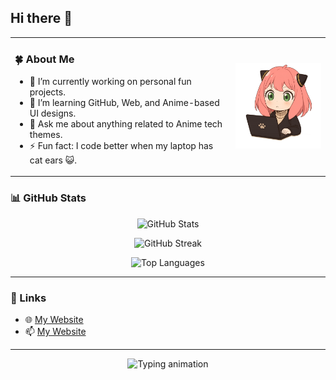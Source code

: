 
## Hi there 👋

<table>
  <tr>
    <td valign="top" width="70%">
      <h3>🍀 About Me</h3>
      <ul>
        <li>🔭 I’m currently working on personal fun projects.</li>
        <li>🌱 I’m learning GitHub, Web, and Anime-based UI designs.</li>
        <li>💬 Ask me about anything related to Anime tech themes.</li>
        <li>⚡ Fun fact: I code better when my laptop has cat ears 😺.</li>
      </ul>
    </td>
    <td width="40%">
      <img src="https://raw.githubusercontent.com/its-anya/its-anya/main/mines1.png" alt="Anya with Laptop" width="300"/>
    </td>
  </tr>
</table>





### 📊 GitHub Stats

<p align="center">
  <img src="https://github-readme-stats.vercel.app/api?username=its-anya&show_icons=true&theme=default&hide_border=true" alt="GitHub Stats"/>
</p>

<p align="center">
  <img src="https://github-readme-streak-stats.herokuapp.com/?user=its-anya&theme=default&hide_border=true" alt="GitHub Streak"/>
</p>

<p align="center">
  <img src="https://github-readme-stats.vercel.app/api/top-langs/?username=its-anya&layout=compact&theme=default&hide_border=true" alt="Top Languages"/>
</p>

---

### 🔗 Links

- 🌐 [My Website](https://its-anya.github.io/)
- 📫 [My Website](#)

---

<p align="center">
  <img src="https://readme-typing-svg.herokuapp.com?font=Fira+Code&size=22&duration=3000&pause=1000&color=2F80ED&center=true&vCenter=true&width=435&lines=Welcome+to+my+Anime+World!;Let's+Code+and+Chill+~+💻" alt="Typing animation" />
</p>





<!--
**its-anya/its-anya** is a ✨ _special_ ✨ repository because its `README.md` (this file) appears on your GitHub profile.
![Mine](mines1.png)
Here are some ideas to get you started:
<h1 align="center">Hi there! 👋</h1>
- 🔭 I’m currently working on ...
- 🌱 I’m currently learning ...
- 👯 I’m looking to collaborate on ...
- 🤔 I’m looking for help with ...
- 💬 Ask me about ...
- 📫 How to reach me: ...
- 😄 Pronouns: ...
- ⚡ Fun fact: ...

<p align="center">
  <img src="https://raw.githubusercontent.com/its-anya/its-anya/main/mines1.png" alt="Anya with Laptop" width="300"/>
</p>

---

### 👩‍💻 About Me

- 🔭 I’m currently working on personal fun projects.
- 🌱 I’m learning GitHub, Web, and Anime-based UI designs.
- 💬 Ask me about anything related to Anime tech themes.
- ⚡ Fun fact: I code better when my laptop has cat ears 😺.

---
-->



<!-- Hot Pink 
<img src="https://komarev.com/ghpvc/?username=its-anya&label=Profile%20Views&color=ff1493&style=flat" alt="its-anya" />
-->




